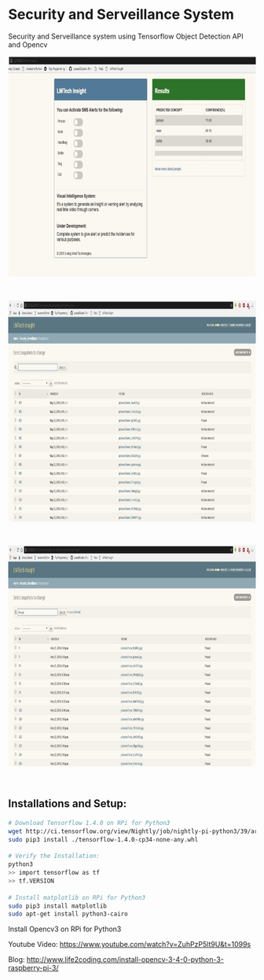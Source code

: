 # Security and Serveillance System
Security and Serveillance system using Tensorflow Object Detection API and Opencv

 <p align="center">
  <img src="home_page.jpg" width=700 height=450>
 </p> 
 <br>
 
 <p align="center">
  <img src="more_about_people.jpg" width=700 height=450>
 </p> 
 <br>
 
 <p align="center">
  <img src="search_people.jpg" width=700 height=450>
 </p> 
 <br>

## Installations and Setup:
```bash
# Download Tensorflow 1.4.0 on RPi for Python3
wget http://ci.tensorflow.org/view/Nightly/job/nightly-pi-python3/39/artifact/output-artifacts/tensorflow-1.4.0-cp34-none-any.whl
sudo pip3 install ./tensorflow-1.4.0-cp34-none-any.whl

# Verify the Installation:
python3
>> import tensorflow as tf
>> tf.VERSION

# Install matplotlib on RPi for Python3
sudo pip3 install matplotlib
sudo apt-get install python3-cairo
```
Install Opencv3 on RPi for Python3

Youtube Video: 
https://www.youtube.com/watch?v=ZuhPzP5lt9U&t=1099s

Blog:
http://www.life2coding.com/install-opencv-3-4-0-python-3-raspberry-pi-3/




